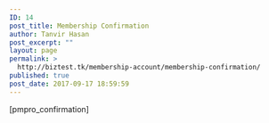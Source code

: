 ```yaml
---
ID: 14
post_title: Membership Confirmation
author: Tanvir Hasan
post_excerpt: ""
layout: page
permalink: >
  http://biztest.tk/membership-account/membership-confirmation/
published: true
post_date: 2017-09-17 18:59:59
---
```

[pmpro_confirmation]